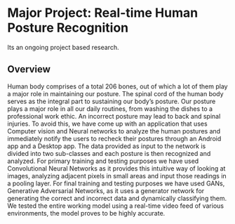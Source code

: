 # Major Project: Real-time Human Posture Recognition
Its an ongoing project based research.

## Overview
<span style='text-align: justify'>
Human body comprises of a total 206 bones, out of
which a lot of them play a major role in maintaining our posture.
The spinal cord of the human body serves as the integral part to
sustaining our body’s posture. Our posture plays a major role in
all our daily routines, from washing the dishes to a professional
work ethic. An incorrect posture may lead to back and spinal
injuries. To avoid this, we have come up with an application
that uses Computer vision and Neural networks to analyze the
human postures and immediately notify the users to recheck their
postures through an Android app and a Desktop app. The data
provided as input to the network is divided into two sub-classes
and each posture is then recognized and analyzed. For primary
training and testing purposes we have used Convolutional Neural
Networks as it provides this intuitive way of looking at images,
analyzing adjacent pixels in small areas and input those readings
in a pooling layer. For final training and testing purposes we
have used GANs, Generative Adversarial Networks, as it uses a
generator network for generating the correct and incorrect data
and dynamically classifying them. We tested the entire working
model using a real-time video feed of various environments, the
model proves to be highly accurate.</span>
